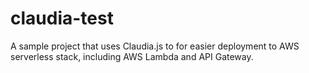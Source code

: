 # claudia-test
 
A sample project that uses Claudia.js to for easier deployment to AWS serverless stack, including AWS Lambda and API Gateway. 

